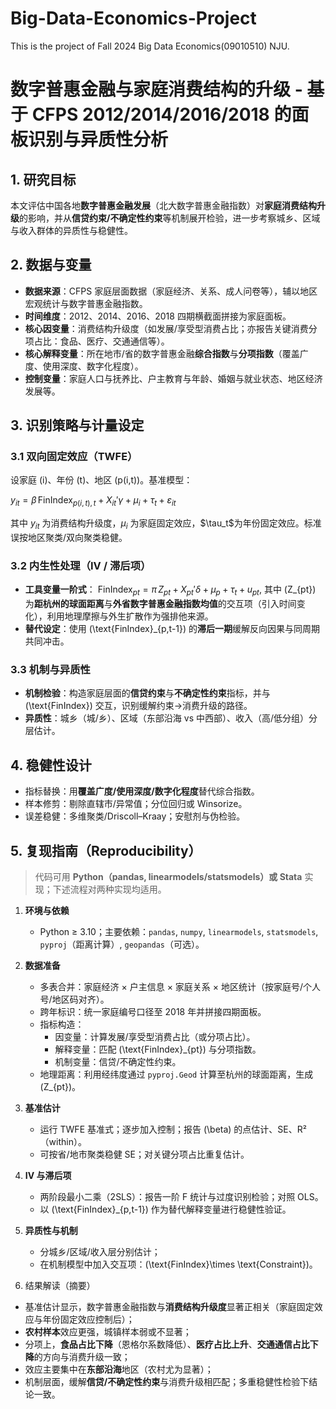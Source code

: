 # Big-Data-Economics-Project

This is the project of Fall 2024 Big Data Economics(09010510) NJU.


# 数字普惠金融与家庭消费结构的升级 - 基于 CFPS 2012/2014/2016/2018 的面板识别与异质性分析

## 1. 研究目标
本文评估中国各地**数字普惠金融发展**（北大数字普惠金融指数）对**家庭消费结构升级**的影响，并从**信贷约束/不确定性约束**等机制展开检验，进一步考察城乡、区域与收入群体的异质性与稳健性。

## 2. 数据与变量
- **数据来源**：CFPS 家庭层面数据（家庭经济、关系、成人问卷等），辅以地区宏观统计与数字普惠金融指数。
- **时间维度**：2012、2014、2016、2018 四期横截面拼接为家庭面板。
- **核心因变量**：消费结构升级度（如发展/享受型消费占比；亦报告关键消费分项占比：食品、医疗、交通通信等）。
- **核心解释变量**：所在地市/省的数字普惠金融**综合指数**与**分项指数**（覆盖广度、使用深度、数字化程度）。
- **控制变量**：家庭人口与抚养比、户主教育与年龄、婚姻与就业状态、地区经济发展等。

## 3. 识别策略与计量设定
### 3.1 双向固定效应（TWFE）
设家庭 \(i\)、年份 \(t\)、地区 \(p(i,t)\)。基准模型：

$y_{it}=\beta\,\text{FinIndex}_{p(i,t),t}+X_{it}'\gamma+\mu_i+\tau_t+\varepsilon_{it}$

其中 $y_{it}$ 为消费结构升级度，$\mu_i$ 为家庭固定效应，$\tau_t\$为年份固定效应。标准误按地区聚类/双向聚类稳健。

### 3.2 内生性处理（IV / 滞后项）
- **工具变量一阶式**：
$\text{FinIndex}_{pt}=\pi\,Z_{pt}+X_{pt}'\delta+\mu_p+\tau_t+u_{pt}$,
其中 \(Z_{pt}\) 为**距杭州的球面距离**与**外省数字普惠金融指数均值**的交互项（引入时间变化），利用地理摩擦与外生扩散作为强排他来源。
- **替代设定**：使用 \(\text{FinIndex}_{p,t-1}\) 的**滞后一期**缓解反向因果与同周期共同冲击。

### 3.3 机制与异质性
- **机制检验**：构造家庭层面的**信贷约束**与**不确定性约束**指标，并与 \(\text{FinIndex}\) 交互，识别缓解约束→消费升级的路径。  
- **异质性**：城乡（城/乡）、区域（东部沿海 vs 中西部）、收入（高/低分组）分层估计。

## 4. 稳健性设计
- 指标替换：用**覆盖广度/使用深度/数字化程度**替代综合指数。  
- 样本修剪：剔除直辖市/异常值；分位回归或 Winsorize。  
- 误差稳健：多维聚类/Driscoll–Kraay；安慰剂与伪检验。

## 5. 复现指南（Reproducibility）
> 代码可用 **Python（pandas, linearmodels/statsmodels）或 Stata** 实现；下述流程对两种实现均适用。

1. **环境与依赖**  
   - Python ≥ 3.10；主要依赖：`pandas`, `numpy`, `linearmodels`, `statsmodels`, `pyproj`（距离计算）, `geopandas`（可选）。  

2. **数据准备**  
   - 多表合并：家庭经济 × 户主信息 × 家庭关系 × 地区统计（按家庭号/个人号/地区码对齐）。  
   - 跨年标识：统一家庭编号口径至 2018 年并拼接四期面板。  
   - 指标构造：  
     - 因变量：计算发展/享受型消费占比（或分项占比）。  
     - 解释变量：匹配 \(\text{FinIndex}_{pt}\) 与分项指数。  
     - 机制变量：信贷/不确定性约束。  
   - 地理距离：利用经纬度通过 `pyproj.Geod` 计算至杭州的球面距离，生成 \(Z_{pt}\)。

3. **基准估计**  
   - 运行 TWFE 基准式；逐步加入控制；报告 \(\beta\) 的点估计、SE、R²（within）。  
   - 可按省/地市聚类稳健 SE；对关键分项占比重复估计。

4. **IV 与滞后项**  
   - 两阶段最小二乘（2SLS）：报告一阶 F 统计与过度识别检验；对照 OLS。  
   - 以 \(\text{FinIndex}_{p,t-1}\) 作为替代解释变量进行稳健性验证。

5. **异质性与机制**  
   - 分城乡/区域/收入层分别估计；  
   - 在机制模型中加入交互项：\(\text{FinIndex}\times \text{Constraint}\)。


6. 结果解读（摘要）
- 基准估计显示，数字普惠金融指数与**消费结构升级度**显著正相关（家庭固定效应与年份固定效应控制后）；  
- **农村样本**效应更强，城镇样本弱或不显著；  
- 分项上，**食品占比下降**（恩格尔系数降低）、**医疗占比上升**、**交通通信占比下降**的方向与消费升级一致；  
- 效应主要集中在**东部沿海**地区（农村尤为显著）；  
- 机制层面，缓解**信贷/不确定性约束**与消费升级相匹配；多重稳健性检验下结论一致。



